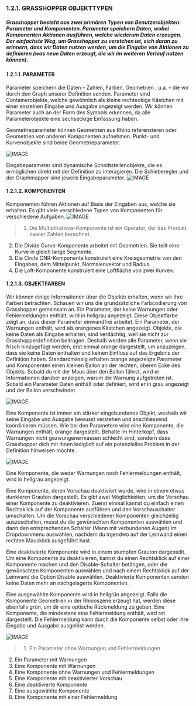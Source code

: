 ### 1.2.1. GRASSHOPPER OBJEKTTYPEN

##### Grasshopper besteht aus zwei primären Typen von Benutzerobjekten: Parameter und Komponenten. Parameter speichern Daten, wobei Komponenten Aktionen ausführen, welche wiederum Daten erzeugen. Der einfachste Weg, um Grasshopper zu verstehen ist, sich daran zu erinnern, dass wir Daten nutzen werden, um die Eingabe von Aktionen zu definieren (was neue Daten erzeugt, die wir im weiteren Verlauf nutzen können). 

#### 1.2.1.1. PARAMETER
Parameter speichern die Daten – Zahlen, Farben, Geometrien , u.a. – die wir durch den Graph unserer Definition senden. Parameter sind Containerobjekte, welche gewöhnlich als kleine rechteckige Kästchen mit einer einzelnen Eingabe und Ausgabe angezeigt werden. Wir können Parameter auch an der Form des Symbols erkennen, da alle Parameterobjekte eine sechseckige Einfassung haben.

Geometrieparameter können Geometrien aus Rhino referenzieren oder Geometrien von anderen Komponenten aufnehmen. Punkt- und Kurvenobjekte sind beide Geometrieparameter.

![IMAGE](images/1-2-1/1-2-1_001-geometry-parameters.png)

Eingabeparameter sind dynamische Schnittstellenobjekte, die es ermöglichen direkt mit der Definition zu interagieren. Die Schieberegler und der Graphmapper sind jeweils Eingabeparameter. 
![IMAGE](images/1-2-1/1-2-1_002-input-parameters.png)

#### 1.2.1.2. KOMPONENTEN
Komponenten führen Aktionen auf Basis der Eingaben aus, welche sie erhalten. Es gibt viele verschiedene Typen von Komponenten für verschiedene Aufgaben. 
![IMAGE](images/1-2-1/1-2-1_003-components.png)

>1. Die Multiplikations-Komponente ist ein Operator, der das Produkt zweier Zahlen berechnet.
2. Die Divide Curve-Komponente arbeitet mit Geometrien. Sie teilt eine Kurve in gleich lange Segmente. 
3. Die Circle CNR-Komponente konstruiert eine Kreisgeometrie von den Eingaben, dem Mittelpunkt, Normalenvektor und Radius.
4. Die Loft-Komponente konstruiert eine Loftfläche von zwei Kurven.

#### 1.2.1.3. OBJEKTFARBEN
Wir können einige Informationen über die Objekte erhalten, wenn wir ihre Farben betrachten. Schauen wir uns die grundsätzliche Farbcodierung von Grasshopper gemeinsam an. 
Ein Parameter, der keine Warnungen oder Fehlermeldungen enthält, wird in hellgrau angezeigt. Diese Objektfarbe zeigt an, dass dieser Parameter einwandfrei arbeitet. 
Ein Parameter, der Warnungen enthält, wird als orangenes Kästchen angezeigt. Objekte, die keine Daten als Eingabe erhalten, sind verdächtig, weil sie nicht zur Grasshopperdefinition beitragen. Deshalb werden alle Parameter, wenn sie frisch hinzugefügt werden, erst einmal orange dargestellt, um anzuzeigen, dass sie keine Daten enthalten und keinen Einfluss auf das Ergebnis der Definition haben. Standardmässig erhalten orange angezeigte Parameter und Komponenten einen kleinen Ballon an der rechten, oberen Ecke des Objekts. Sobald du mit der Maus über den Ballon fährst, wird er Informationen darüber anzeigen, warum die Warnung aufgetreten ist. Sobald ein Parameter Daten enthält oder definiert, wird er in grau angezeigt und der Ballon verschwindet.

![IMAGE](images/1-2-1/1-2-1_004-parameter-warning.png)

Eine Komponente ist immer ein stärker eingebundenes Objekt, weshalb wir seine Eingabe und Ausgabe bewusst verstehen und anschliessend koordinieren müssen. Wie bei den Parametern wird eine Komponente, die Warnungen enthält, orange dargestellt. Behalte im Hinterkopf, dass Warnungen nicht gezwungenermassen schlecht sind, sondern dass Grasshopper dich mit ihnen lediglich auf ein potenzielles Problem in der Definition hinweisen möchte.

![IMAGE](images/1-2-1/1-2-1_005-component-warning.png)

Eine Komponente, die weder Warnungen noch Fehlermeldungen enthält, wird in hellgrau angezeigt.

Eine Komponente, deren Vorschau deaktiviert wurde, wird in einem etwas dunkleren Grauton dargestellt. Es gibt zwei Möglichkeiten, um die Vorschau einer Komponente zu deaktivieren. Zuerst einmal kannst du einfach einen Rechtsklick auf der Komponente ausführen und den Vorschauschalter umschalten. Um die Vorschau verschiedener Komponenten gleichzeitig auszuschalten, musst du die gewünschten Komponenten auswählen und dann den entsprechenden Schalter (Mann mit verbundenen Augen) im Dropdownmenu auswählen, nachdem du irgendwo auf der Leinwand einen rechten Mausklick ausgeführt hast.

Eine deaktivierte Komponente wird in einem stumpfen Grauton dargestellt. Um eine Komponente zu deaktivieren, kannst du einen Rechtsklick auf einer Komponente machen und den Disable-Schalter betätigen, oder die gewünschten Komponenten auswählen und nach einem Rechtsklick auf der Leinwand die Option Disable auswählen. Deaktivierte Komponenten senden keine Daten mehr an nachgelagerte Komponenten.

Eine ausgewählte Komponente wird in hellgrün angezeigt. Falls die Komponente Geometrien in der Rhinoszene erzeugt hat, werden diese ebenfalls grün, um dir eine optische Rückmeldung zu geben.
Eine Komponente, die mindestens eine Fehlermeldung enthält, wird rot dargestellt. Die Fehlermeldung kann durch die Komponente selbst oder ihre Eingabe und Ausgabe ausgelöst werden.

![IMAGE](images/1-2-1/1-2-1_006-object-colors.png)
>1. Ein Parameter ohne Warnungen und Fehlermeldungen
2. Ein Parameter mit Warnungen
3. Eine Komponente mit Warnungen
4. Eine Komponente ohne Warnungen und Fehlermeldungen
5. Eine Komponente mit deaktivierter Vorschau
6. Eine deaktivierte Komponente
7. Eine ausgewählte Komponente
8. Eine Komponente mit einer Fehlermeldung

